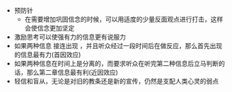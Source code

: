 - 预防针
	- 在需要增加巩固信念的时候，可以用适度的少量反面观点进行打击，这样会使信念更加坚定
- 激励思考可以使强有力的信息更有说服力
- 如果两种信息 接连出现 ，并且听众经过一段时间后在做反应，那么首先出现的信息最有力(首因效应)
- 如果两种信息在时间上是分离的，而要求听众在听完第二种信息后立马判断的话，那么第二章信息最有利(近因效应)
- 轻信和盲从，无论是对旧的教条还是新的宣传，仍然是支配人类心灵的弱点